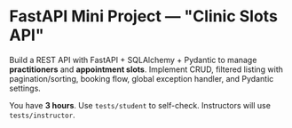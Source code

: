 # FastAPI Mini Project — "Clinic Slots API"

Build a REST API with FastAPI + SQLAlchemy + Pydantic to manage **practitioners** and **appointment slots**.
Implement CRUD, filtered listing with pagination/sorting, booking flow, global exception handler, and Pydantic settings.

You have **3 hours**. Use `tests/student` to self-check. Instructors will use `tests/instructor`.
